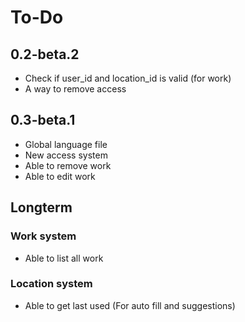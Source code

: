 # To-Do

## 0.2-beta.2
 - Check if user_id and location_id is valid (for work)
 - A way to remove access

## 0.3-beta.1
 - Global language file
 - New access system
 - Able to remove work
 - Able to edit work

## Longterm

### Work system
 - Able to list all work

### Location system

  - Able to get last used (For auto fill and suggestions)